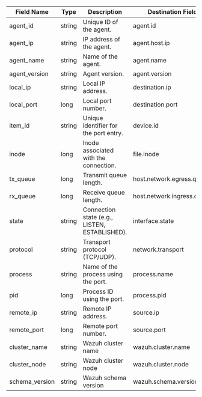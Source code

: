| Field Name     | Type   | Description                                   | Destination Field          | Custom |
|----------------|--------|-----------------------------------------------|----------------------------|--------|
| agent_id       | string | Unique ID of the agent.                       | agent.id                   | FALSE  |
| agent_ip       | string | IP address of the agent.                      | agent.host.ip              | TRUE   |
| agent_name     | string | Name of the agent.                            | agent.name                 | FALSE  |
| agent_version  | string | Agent version.                                | agent.version              | FALSE  |
| local_ip       | string | Local IP address.                             | destination.ip             | FALSE  |
| local_port     | long   | Local port number.                            | destination.port           | FALSE  |
| item_id        | string | Unique identifier for the port entry.         | device.id                  | FALSE  |
| inode          | long   | Inode associated with the connection.         | file.inode                 | FALSE  |
| tx_queue       | long   | Transmit queue length.                        | host.network.egress.queue  | TRUE   |
| rx_queue       | long   | Receive queue length.                         | host.network.ingress.queue | FALSE  |
| state          | string | Connection state (e.g., LISTEN, ESTABLISHED). | interface.state            | TRUE   |
| protocol       | string | Transport protocol (TCP/UDP).                 | network.transport          | FALSE  |
| process        | string | Name of the process using the port.           | process.name               | FALSE  |
| pid            | long   | Process ID using the port.                    | process.pid                | FALSE  |
| remote_ip      | string | Remote IP address.                            | source.ip                  | FALSE  |
| remote_port    | long   | Remote port number.                           | source.port                | FALSE  |
| cluster_name   | string | Wazuh cluster name                            | wazuh.cluster.name         | TRUE   |
| cluster_node   | string | Wazuh cluster node                            | wazuh.cluster.node         | TRUE   |
| schema_version | string | Wazuh schema version                          | wazuh.schema.version       | TRUE   |
